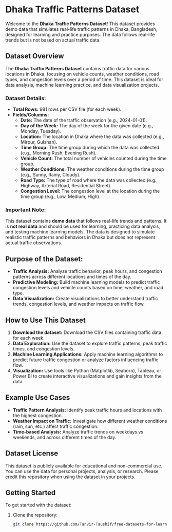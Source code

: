 # Dhaka Traffic Patterns Dataset

Welcome to the **Dhaka Traffic Patterns Dataset**! This dataset provides demo data that simulates real-life traffic patterns in Dhaka, Bangladesh, designed for learning and practice purposes. The data follows real-life trends but is not based on actual traffic data.

## Dataset Overview

The **Dhaka Traffic Patterns Dataset** contains traffic data for various locations in Dhaka, focusing on vehicle counts, weather conditions, road types, and congestion levels over a period of time. This dataset is ideal for data analysis, machine learning practice, and data visualization projects.

### **Dataset Details:**
- **Total Rows:** 981 rows per CSV file (for each week).
- **Fields/Columns:**
  - **Date:** The date of the traffic observation (e.g., 2024-01-01).
  - **Day of the Week:** The day of the week for the given date (e.g., Monday, Tuesday).
  - **Location:** The location in Dhaka where the data was collected (e.g., Mirpur, Gulshan).
  - **Time Group:** The time group during which the data was collected (e.g., Morning Rush, Evening Rush).
  - **Vehicle Count:** The total number of vehicles counted during the time group.
  - **Weather Conditions:** The weather conditions during the time group (e.g., Sunny, Rainy, Cloudy).
  - **Road Type:** The type of road where the data was collected (e.g., Highway, Arterial Road, Residential Street).
  - **Congestion Level:** The congestion level at the location during the time group (e.g., Low, Medium, High).

### **Important Note:**
This dataset contains **demo data** that follows real-life trends and patterns. It is **not real data** and should be used for learning, practicing data analysis, and testing machine learning models. The data is designed to simulate realistic traffic patterns and behaviors in Dhaka but does not represent actual traffic observations.

## Purpose of the Dataset:
- **Traffic Analysis:** Analyze traffic behavior, peak hours, and congestion patterns across different locations and times of the day.
- **Predictive Modeling:** Build machine learning models to predict traffic congestion levels and vehicle counts based on time, weather, and road type.
- **Data Visualization:** Create visualizations to better understand traffic trends, congestion levels, and weather impacts on traffic flow.

## How to Use This Dataset

1. **Download the dataset:** Download the CSV files containing traffic data for each week.
2. **Data Exploration:** Use the dataset to explore traffic patterns, peak traffic times, and congestion levels.
3. **Machine Learning Applications:** Apply machine learning algorithms to predict future traffic congestion or analyze factors influencing traffic flow.
4. **Visualization:** Use tools like Python (Matplotlib, Seaborn), Tableau, or Power BI to create interactive visualizations and gain insights from the data.

## Example Use Cases

- **Traffic Pattern Analysis:** Identify peak traffic hours and locations with the highest congestion.
- **Weather Impact on Traffic:** Investigate how different weather conditions (rain, sun, etc.) affect traffic congestion.
- **Time-based Analysis:** Analyze traffic trends on weekdays vs weekends, and across different times of the day.

## Dataset License

This dataset is publicly available for educational and non-commercial use. You can use the data for personal projects, analysis, or research. Please credit this repository when using the dataset in your projects.

## Getting Started

To get started with the dataset:

1. Clone the repository:
   ```bash
   git clone https://github.com/Tanvir-Taushif/free-datasets-for-learning.git

